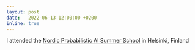 ```yaml
---
layout: post
date:   2022-06-13 12:00:00 +0200
inline: true
---
```

I attended the [Nordic Probabilistic AI Summer School](https://probabilistic.ai/) in Helsinki, Finland

